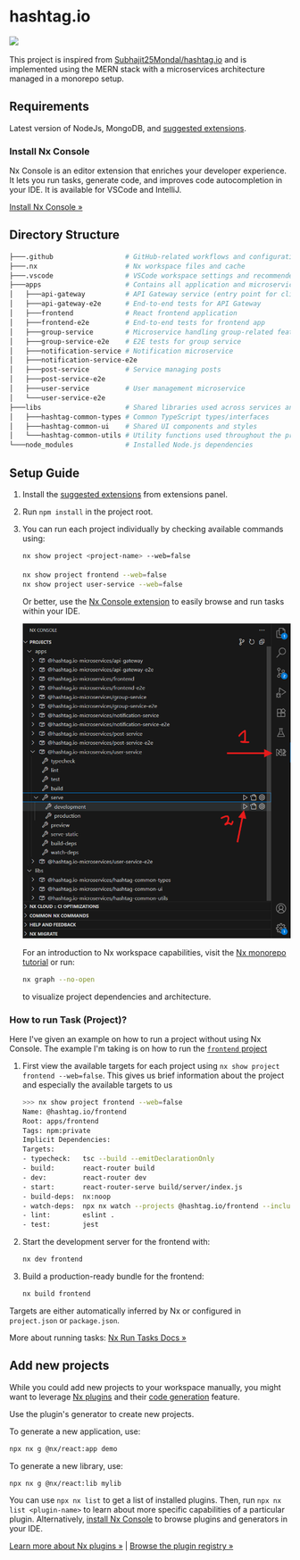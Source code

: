 # hashtag.io

<a alt="Nx logo" href="https://nx.dev" target="_blank" rel="noreferrer"><img src="https://raw.githubusercontent.com/nrwl/nx/master/images/nx-logo.png" width="45"></a>

This project is inspired from [Subhajit25Mondal/hashtag.io](https://github.com/Subhajit25Mondal/hashtag.io) and is implemented using the MERN stack with a microservices architecture managed in a monorepo setup.

## Requirements

Latest version of NodeJs, MongoDB, and [suggested extensions](./.vscode/extensions.json). 

### Install Nx Console

Nx Console is an editor extension that enriches your developer experience. It lets you run tasks, generate code, and improves code autocompletion in your IDE. It is available for VSCode and IntelliJ.

[Install Nx Console &raquo;](https://nx.dev/getting-started/editor-setup?utm_source=nx_project&utm_medium=readme&utm_campaign=nx_projects)

## Directory Structure

```bash
├───.github                  # GitHub-related workflows and configurations
├───.nx                      # Nx workspace files and cache
├───.vscode                  # VSCode workspace settings and recommended extensions
├───apps                     # Contains all application and microservices projects
│   ├───api-gateway          # API Gateway service (entry point for client requests)
│   ├───api-gateway-e2e      # End-to-end tests for API Gateway
│   ├───frontend             # React frontend application
│   ├───frontend-e2e         # End-to-end tests for frontend app
│   ├───group-service        # Microservice handling group-related features
│   ├───group-service-e2e    # E2E tests for group service
│   ├───notification-service # Notification microservice
│   ├───notification-service-e2e
│   ├───post-service         # Service managing posts
│   ├───post-service-e2e
│   ├───user-service         # User management microservice
│   └───user-service-e2e
├───libs                     # Shared libraries used across services and frontend
│   ├───hashtag-common-types # Common TypeScript types/interfaces
│   ├───hashtag-common-ui    # Shared UI components and styles
│   └───hashtag-common-utils # Utility functions used throughout the project
└───node_modules             # Installed Node.js dependencies

```

## Setup Guide

1. Install the [suggested extensions](./.vscode/extensions.json) from extensions panel.
1. Run `npm install` in the project root.
1. You can run each project individually by checking available commands using:

   ```bash
   nx show project <project-name> --web=false
   
   nx show project frontend --web=false
   nx show project user-service --web=false
   ```

   Or better, use the [Nx Console extension](https://marketplace.visualstudio.com/items?itemName=nrwl.angular-console) to easily browse and run tasks within your IDE.

    ![Nx Console Preview](./images/nx-console-preview.png)

    For an introduction to Nx workspace capabilities, visit the [Nx monorepo tutorial](https://nx.dev/getting-started/tutorials/react-monorepo-tutorial?utm_source=nx_project&utm_medium=readme&utm_campaign=nx_projects) or run:

    ```bash
    nx graph --no-open
    ```

    to visualize project dependencies and architecture.

### How to run Task (Project)?

Here I've given an example on how to run a project without using Nx Console. The example I'm taking is on how to run the [`frontend` project](./apps/frontend/)

1. First view the available targets for each project using `nx show project frontend --web=false`. This gives us brief information about the project and especially the available targets to us

    ```bash
    >>> nx show project frontend --web=false 
    Name: @hashtag.io/frontend
    Root: apps/frontend
    Tags: npm:private
    Implicit Dependencies:
    Targets:
    - typecheck:   tsc --build --emitDeclarationOnly
    - build:       react-router build
    - dev:         react-router dev
    - start:       react-router-serve build/server/index.js
    - build-deps:  nx:noop
    - watch-deps:  npx nx watch --projects @hashtag.io/frontend --includeDependentProjects -- npx nx build-deps @hashtag.io/frontend   
    - lint:        eslint .
    - test:        jest
    ```

2. Start the development server for the frontend with:

    ```bash
    nx dev frontend
    ```

3. Build a production-ready bundle for the frontend:

    ```bash
    nx build frontend
    ```

Targets are either automatically inferred by Nx or configured in `project.json` or `package.json`.

More about running tasks: [Nx Run Tasks Docs »](https://nx.dev/features/run-tasks?utm_source=nx_project&utm_medium=readme&utm_campaign=nx_projects)

## Add new projects

While you could add new projects to your workspace manually, you might want to leverage [Nx plugins](https://nx.dev/concepts/nx-plugins?utm_source=nx_project&utm_medium=readme&utm_campaign=nx_projects) and their [code generation](https://nx.dev/features/generate-code?utm_source=nx_project&utm_medium=readme&utm_campaign=nx_projects) feature.

Use the plugin's generator to create new projects.

To generate a new application, use:

```sh
npx nx g @nx/react:app demo
```

To generate a new library, use:

```sh
npx nx g @nx/react:lib mylib
```

You can use `npx nx list` to get a list of installed plugins. Then, run `npx nx list <plugin-name>` to learn about more specific capabilities of a particular plugin. Alternatively, [install Nx Console](https://nx.dev/getting-started/editor-setup?utm_source=nx_project&utm_medium=readme&utm_campaign=nx_projects) to browse plugins and generators in your IDE.

[Learn more about Nx plugins &raquo;](https://nx.dev/concepts/nx-plugins?utm_source=nx_project&utm_medium=readme&utm_campaign=nx_projects) | [Browse the plugin registry &raquo;](https://nx.dev/plugin-registry?utm_source=nx_project&utm_medium=readme&utm_campaign=nx_projects)

